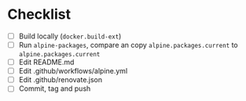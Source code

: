 # Checklist
- [ ] Build locally (`docker.build-ext`)
- [ ] Run `alpine-packages`, compare an copy `alpine.packages.current` to `alpine.packages.current`
- [ ] Edit README.md
- [ ] Edit .github/workflows/alpine.yml
- [ ] Edit .github/renovate.json
- [ ] Commit, tag and push
